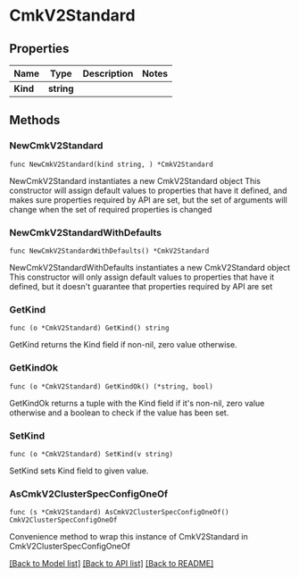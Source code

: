 # CmkV2Standard

## Properties

Name | Type | Description | Notes
------------ | ------------- | ------------- | -------------
**Kind** | **string** |  | 

## Methods

### NewCmkV2Standard

`func NewCmkV2Standard(kind string, ) *CmkV2Standard`

NewCmkV2Standard instantiates a new CmkV2Standard object
This constructor will assign default values to properties that have it defined,
and makes sure properties required by API are set, but the set of arguments
will change when the set of required properties is changed

### NewCmkV2StandardWithDefaults

`func NewCmkV2StandardWithDefaults() *CmkV2Standard`

NewCmkV2StandardWithDefaults instantiates a new CmkV2Standard object
This constructor will only assign default values to properties that have it defined,
but it doesn't guarantee that properties required by API are set

### GetKind

`func (o *CmkV2Standard) GetKind() string`

GetKind returns the Kind field if non-nil, zero value otherwise.

### GetKindOk

`func (o *CmkV2Standard) GetKindOk() (*string, bool)`

GetKindOk returns a tuple with the Kind field if it's non-nil, zero value otherwise
and a boolean to check if the value has been set.

### SetKind

`func (o *CmkV2Standard) SetKind(v string)`

SetKind sets Kind field to given value.



### AsCmkV2ClusterSpecConfigOneOf

`func (s *CmkV2Standard) AsCmkV2ClusterSpecConfigOneOf() CmkV2ClusterSpecConfigOneOf`

Convenience method to wrap this instance of CmkV2Standard in CmkV2ClusterSpecConfigOneOf

[[Back to Model list]](../README.md#documentation-for-models) [[Back to API list]](../README.md#documentation-for-api-endpoints) [[Back to README]](../README.md)


